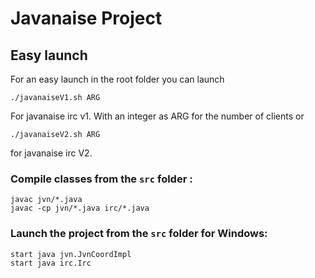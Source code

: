 # Javanaise Project
## Easy launch
For an easy launch in the root folder you can launch 
```
./javanaiseV1.sh ARG
```
For javanaise irc v1.
With an integer as ARG for the number of clients
or
```
./javanaiseV2.sh ARG
```
for javanaise irc V2.
### Compile classes from the `src` folder :
```
javac jvn/*.java
javac -cp jvn/*.java irc/*.java
```

### Launch the project from the `src` folder for Windows:
```
start java jvn.JvnCoordImpl
start java irc.Irc
```
